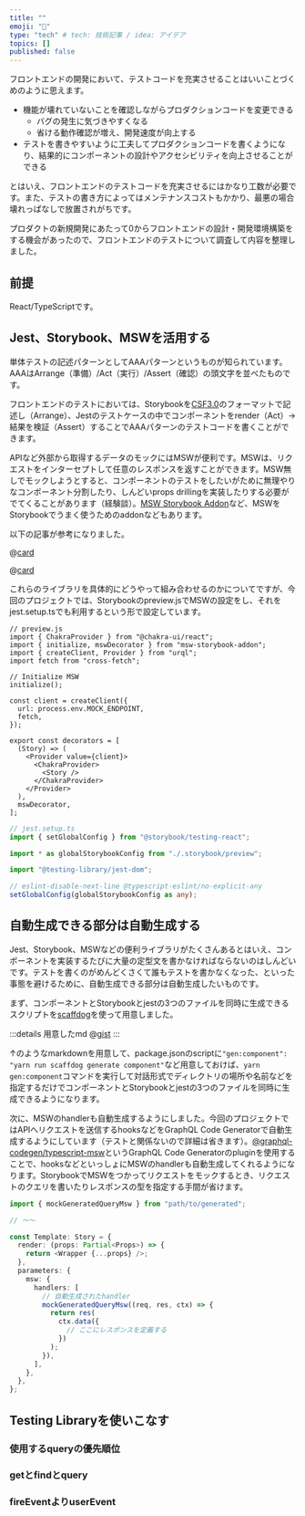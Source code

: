 ```yaml
---
title: ""
emoji: "📘"
type: "tech" # tech: 技術記事 / idea: アイデア
topics: []
published: false
---
```


フロントエンドの開発において、テストコードを充実させることはいいことづくめのように思えます。

- 機能が壊れていないことを確認しながらプロダクションコードを変更できる
  - バグの発生に気づきやすくなる
  - 省ける動作確認が増え、開発速度が向上する
- テストを書きやすいように工夫してプロダクションコードを書くようになり、結果的にコンポーネントの設計やアクセシビリティを向上させることができる

とはいえ、フロントエンドのテストコードを充実させるにはかなり工数が必要です。また、テストの書き方によってはメンテナンスコストもかかり、最悪の場合壊れっぱなしで放置されがちです。

プロダクトの新規開発にあたって0からフロントエンドの設計・開発環境構築をする機会があったので、フロントエンドのテストについて調査して内容を整理しました。

## 前提

React/TypeScriptです。

## Jest、Storybook、MSWを活用する

単体テストの記述パターンとしてAAAパターンというものが知られています。AAAはArrange（準備）/Act（実行）/Assert（確認）の頭文字を並べたものです。

フロントエンドのテストにおいては、Storybookを[CSF3.0](https://storybook.js.org/blog/component-story-format-3-0/)のフォーマットで記述し（Arrange）、Jestのテストケースの中でコンポーネントをrender（Act）→結果を検証（Assert）することでAAAパターンのテストコードを書くことができます。

APIなど外部から取得するデータのモックにはMSWが便利です。MSWは、リクエストをインターセプトして任意のレスポンスを返すことができます。MSW無しでモックしようとすると、コンポーネントのテストをしたいがために無理やりなコンポーネント分割したり、しんどいprops drillingを実装したりする必要がでてくることがあります（経験談）。[MSW Storybook Addon](https://storybook.js.org/addons/msw-storybook-addon)など、MSWをStorybookでうまく使うためのaddonなどもあります。

以下の記事が参考になりました。

@[card](https://zenn.dev/takepepe/articles/storybook-driven-development)

@[card](https://zenn.dev/akfm/articles/frontend-unit-testing)

これらのライブラリを具体的にどうやって組み合わせるのかについてですが、今回のプロジェクトでは、Storybookのpreview.jsでMSWの設定をし、それをjest.setup.tsでも利用するという形で設定しています。

```tsx
// preview.js
import { ChakraProvider } from "@chakra-ui/react";
import { initialize, mswDecorator } from "msw-storybook-addon";
import { createClient, Provider } from "urql";
import fetch from "cross-fetch";

// Initialize MSW
initialize();

const client = createClient({
  url: process.env.MOCK_ENDPOINT,
  fetch,
});

export const decorators = [
  (Story) => (
    <Provider value={client}>
      <ChakraProvider>
        <Story />
      </ChakraProvider>
    </Provider>
  ),
  mswDecorator,
];
```

```typescript
// jest.setup.ts
import { setGlobalConfig } from "@storybook/testing-react";

import * as globalStorybookConfig from "./.storybook/preview";

import "@testing-library/jest-dom";

// eslint-disable-next-line @typescript-eslint/no-explicit-any
setGlobalConfig(globalStorybookConfig as any);
```

## 自動生成できる部分は自動生成する

Jest、Storybook、MSWなどの便利ライブラリがたくさんあるとはいえ、コンポーネントを実装するたびに大量の定型文を書かなければならないのはしんどいです。テストを書くのがめんどくさくて誰もテストを書かなくなった、といった事態を避けるために、自動生成できる部分は自動生成したいものです。

まず、コンポーネントとStorybookとjestの3つのファイルを同時に生成できるスクリプトを[scaffdog](https://scaff.dog/)を使って用意しました。

:::details 用意したmd
@[gist](https://gist.github.com/gn-t-k/7847b69fd5337c731a12855ad92ada1e)
:::

↑のようなmarkdownを用意して、package.jsonのscriptに`"gen:component": "yarn run scaffdog generate component"`など用意しておけば、`yarn gen:component`コマンドを実行して対話形式でディレクトリの場所や名前などを指定するだけでコンポーネントとStorybookとjestの3つのファイルを同時に生成できるようになります。

次に、MSWのhandlerも自動生成するようにしました。今回のプロジェクトではAPIへリクエストを送信するhooksなどをGraphQL Code Generatorで自動生成するようにしています（テストと関係ないので詳細は省きます）。[@graphql-codegen/typescript-msw](https://the-guild.dev/graphql/codegen/plugins/typescript/typescript-msw)というGraphQL Code Generatorのpluginを使用することで、hooksなどといっしょにMSWのhandlerも自動生成してくれるようになります。StorybookでMSWをつかってリクエストをモックするとき、リクエストのクエリを書いたりレスポンスの型を指定する手間が省けます。

```typescript
import { mockGeneratedQueryMsw } from "path/to/generated";

// 〜〜

const Template: Story = {
  render: (props: Partial<Props>) => {
    return <Wrapper {...props} />;
  },
  parameters: {
    msw: {
      handlers: [
        // 自動生成されたhandler
        mockGeneratedQueryMsw((req, res, ctx) => {
          return res(
            ctx.data({
              // ここにレスポンスを定義する
            })
          );
        }),
      ],
    },
  },
};
```

## Testing Libraryを使いこなす

### 使用するqueryの優先順位

### getとfindとquery

### fireEventよりuserEvent
